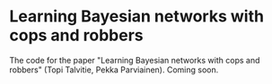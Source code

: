 # Learning Bayesian networks with cops and robbers
The code for the paper "Learning Bayesian networks with cops and robbers" (Topi Talvitie, Pekka Parviainen). Coming soon.
